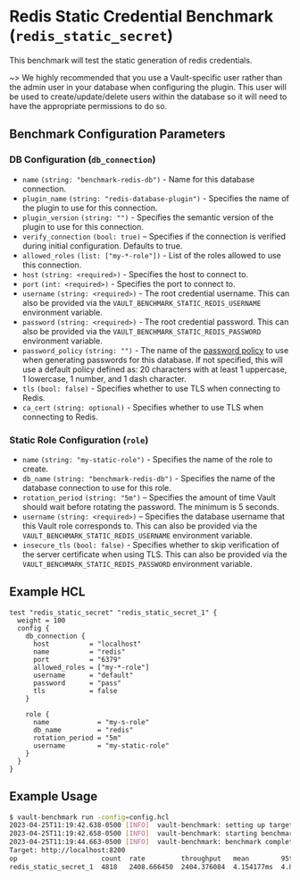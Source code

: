 # Redis Static Credential Benchmark (`redis_static_secret`)

This benchmark will test the static generation of redis credentials.

~> We highly recommended that you use a Vault-specific user rather than the admin user
in your database when configuring the plugin. This user will be used to
create/update/delete users within the database so it will need to have the appropriate
permissions to do so.

## Benchmark Configuration Parameters

### DB Configuration (`db_connection`)

- `name` `(string: "benchmark-redis-db")` - Name for this database connection.
- `plugin_name` `(string: "redis-database-plugin")` - Specifies the name of the plugin to use for this connection.
- `plugin_version` `(string: "")` - Specifies the semantic version of the plugin to use for this connection.
- `verify_connection` `(bool: true)` – Specifies if the connection is verified during initial configuration. Defaults to true.
- `allowed_roles` `(list: ["my-*-role"])` - List of the roles allowed to use this connection.
- `host` `(string: <required>)` - Specifies the host to connect to.
- `port` `(int: <required>)` - Specifies the port to connect to.
- `username` `(string: <required>)` - The root credential username. This can also be provided via the `VAULT_BENCHMARK_STATIC_REDIS_USERNAME` environment variable.
- `password` `(string: <required>)` - The root credential password. This can also be provided via the `VAULT_BENCHMARK_STATIC_REDIS_PASSWORD` environment variable.
- `password_policy` `(string: "")` - The name of the
  [password policy](https://developer.hashicorp.com/vault/docs/concepts/password-policies) to use when generating passwords
  for this database. If not specified, this will use a default policy defined as:
  20 characters with at least 1 uppercase, 1 lowercase, 1 number, and 1 dash character.
- `tls` `(bool: false)` - Specifies whether to use TLS when connecting to Redis.
- `ca_cert` `(string: optional)` - Specifies whether to use TLS when connecting to Redis.

### Static Role Configuration (`role`)

- `name` `(string: "my-static-role")` - Specifies the name of the role to create.
- `db_name` `(string: "benchmark-redis-db")` - Specifies the name of the database connection to use for this role.
- `rotation_period` `(string: "5m")` – Specifies the amount of time Vault should wait before rotating the password. The minimum is 5 seconds.
- `username` `(string: <required>)` – Specifies the database username that this Vault role corresponds to. This can also be provided via the `VAULT_BENCHMARK_STATIC_REDIS_USERNAME` environment variable.
- `insecure_tls` `(bool: false)` - Specifies whether to skip verification of the server certificate when using TLS. This can also be provided via the `VAULT_BENCHMARK_STATIC_REDIS_PASSWORD` environment variable.

## Example HCL

```hcl
test "redis_static_secret" "redis_static_secret_1" {
  weight = 100
  config {
    db_connection {
      host          = "localhost"
      name          = "redis"
      port          = "6379"
      allowed_roles = ["my-*-role"]
      username      = "default"
      password      = "pass"
      tls           = false
    }

    role {
      name            = "my-s-role"
      db_name         = "redis"
      rotation_period = "5m"
      username        = "my-static-role"
    }
  }
}
```

## Example Usage

```bash
$ vault-benchmark run -config=config.hcl
2023-04-25T11:19:42.638-0500 [INFO]  vault-benchmark: setting up targets
2023-04-25T11:19:42.658-0500 [INFO]  vault-benchmark: starting benchmarks: duration=2s
2023-04-25T11:19:44.663-0500 [INFO]  vault-benchmark: benchmark complete
Target: http://localhost:8200
op                     count  rate         throughput   mean        95th%       99th%        successRatio
redis_static_secret_1  4818   2408.666450  2404.376084  4.154177ms  4.843807ms  12.356863ms  100.00%
```
